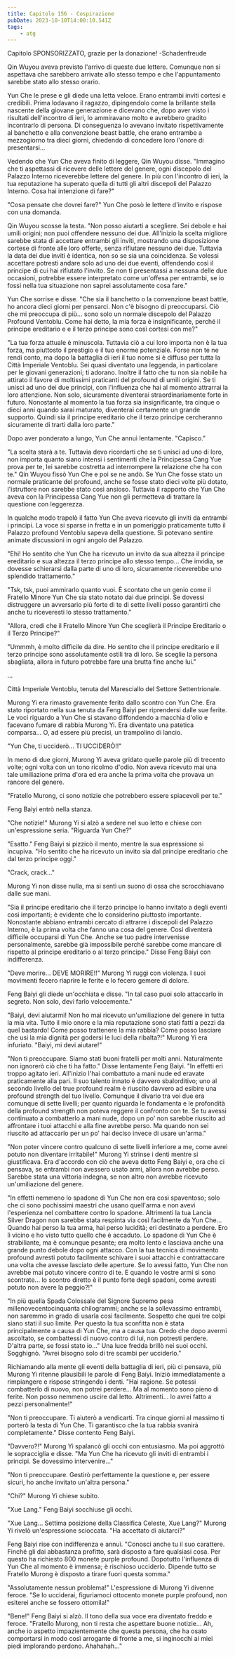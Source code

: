 ```yaml
---
title: Capitolo 156 - Cospirazione
pubDate: 2023-10-10T14:00:10.541Z
tags:
    - atg
---
```



Capitolo SPONSORIZZATO, grazie per la donazione!
-Schadenfreude

Qin Wuyou aveva previsto l'arrivo di queste due lettere. Comunque non si aspettava che sarebbero arrivate allo stesso tempo e che l'appuntamento sarebbe stato allo stesso orario.

Yun Che le prese e gli diede una letta veloce. Erano entrambi inviti cortesi e credibili.
Prima lodavano il ragazzo, dipingendolo come la brillante stella nascente della giovane generazione e dicevano che, dopo aver visto i risultati dell'incontro di ieri, lo ammiravano molto e avrebbero gradito incontrarlo di persona.
Di conseguenza lo avevano invitato rispettivamente al banchetto e alla convenzione beast battle, che erano entrambe a mezzogiorno tra dieci giorni, chiedendo di concedere loro l'onore di presentarsi...

Vedendo che Yun Che aveva finito di leggere, Qin Wuyou disse. "Immagino che ti aspettassi di ricevere delle lettere del genere, ogni discepolo del Palazzo Interno riceverebbe lettere del genere. In più con l'incontro di ieri, la tua reputazione ha superato quella di tutti gli altri discepoli del Palazzo Interno. Cosa hai intenzione di fare?"

"Cosa pensate che dovrei fare?" Yun Che posò le lettere d'invito e rispose con una domanda.

Qin Wuyou scosse la testa. "Non posso aiutarti a scegliere. Sei debole e hai umili origini; non puoi offendere nessuno dei due.
All'inizio la scelta migliore sarebbe stata di accettare entrambi gli inviti, mostrando una disposizione cortese di fronte alle loro offerte, senza rifiutare nessuno dei due. Tuttavia la data dei due inviti è identica, non so se sia una coincidenza. Se volessi accettare potresti andare solo ad uno dei due eventi, offendendo così il principe di cui hai rifiutato l'invito.
Se non ti presentassi a nessuna delle due occasioni, potrebbe essere interpretato come un'offesa per entrambi, se io fossi nella tua situazione non saprei assolutamente cosa fare."

Yun Che sorrise e disse. "Che sia il banchetto o la convenzione beast battle, ho ancora dieci giorni per pensarci. Non c'è bisogno di preoccuparsi. Ciò che mi preoccupa di più... sono solo un normale discepolo del Palazzo Profound Ventoblu. Come hai detto, la mia forza è insignificante, perché il principe ereditario e e il terzo principe sono così cortesi con me?"

"La tua forza attuale è minuscola. Tuttavia ciò a cui loro importa non è la tua forza, ma piuttosto il prestigio e il tuo enorme potenziale. Forse non te ne rendi conto, ma dopo la battaglia di ieri il tuo nome si è diffuso per tutta la Città Imperiale Ventoblu.
Sei quasi diventato una leggenda, in particolare per le giovani generazioni; ti adorano.
Inoltre il fatto che tu non sia nobile ha attirato il favore di moltissimi praticanti del profound di umili origini. Se ti unisci ad uno dei due principi, con l'influenza che hai al momento attrarrai la loro attenzione. Non solo, sicuramente diventerai straordinariamente forte in futuro.
Nonostante al momento la tua forza sia insignificante, tra cinque o dieci anni quando sarai maturato, diventerai certamente un grande supporto. Quindi sia il principe ereditario che il terzo principe cercheranno sicuramente di trarti dalla loro parte."

Dopo aver ponderato a lungo, Yun Che annuì lentamente. "Capisco."

"La scelta starà a te. Tuttavia devo ricordarti che se ti unisci ad uno di loro, non importa quanto siano intensi i sentimenti che la Principessa Cang Yue prova per te, lei sarebbe costretta ad interrompere la relazione che ha con te." Qin Wuyou fissò Yun Che e poi se ne andò.
Se Yun Che fosse stato un normale praticante del profound, anche se fosse stato dieci volte più dotato, l'istruttore non sarebbe stato così ansioso.
Tuttavia il rapporto che Yun Che aveva con la Principessa Cang Yue non gli permetteva di trattare la questione con leggerezza.

In qualche modo trapelò il fatto Yun Che aveva ricevuto gli inviti da entrambi i principi. La voce si sparse in fretta e in un pomeriggio praticamente tutto il Palazzo profound Ventoblu sapeva della questione.
Si potevano sentire animate discussioni in ogni angolo del Palazzo.

"Ehi! Ho sentito che Yun Che ha ricevuto un invito da sua altezza il principe ereditario e sua altezza il terzo principe allo stesso tempo... Che invidia, se dovesse schierarsi dalla parte di uno di loro, sicuramente riceverebbe uno splendido trattamento."

"Tsk, tsk, puoi ammirarlo quanto vuoi. È scontato che un genio come il Fratello Minore Yun Che sia stato notato dai due principi. Se dovessi distruggere un avversario più forte di te di sette livelli posso garantirti che anche tu riceveresti lo stesso trattamento."

"Allora, credi che il Fratello Minore Yun Che sceglierà il Principe Ereditario o il Terzo Principe?"

"Ummmh, è molto difficile da dire. Ho sentito che il principe ereditario e il terzo principe sono assolutamente ostili tra di loro. Se sceglie la persona sbagliata, allora in futuro potrebbe fare una brutta fine anche lui."

...

Città Imperiale Ventoblu, tenuta del Maresciallo del Settore Settentrionale.

Murong Yi era rimasto gravemente ferito dallo scontro con Yun Che. Era stato riportato nella sua tenuta da Feng Baiyi per riprendersi dalle sue ferite.
Le voci riguardo a Yun Che si stavano diffondendo a macchia d'olio e facevano fumare di rabbia Murong Yi. Era diventato una patetica comparsa... O, ad essere più precisi, un trampolino di lancio.

"Yun Che, ti ucciderò... TI UCCIDERÒ!!"

In meno di due giorni, Murong Yi aveva gridato quelle parole più di trecento volte; ogni volta con un tono ricolmo d'odio. Non aveva ricevuto mai una tale umiliazione prima d'ora ed era anche la prima volta che provava un rancore del genere.

"Fratello Murong, ci sono notizie che potrebbero essere spiacevoli per te."

Feng Baiyi entrò nella stanza.

"Che notizie!" Murong Yi si alzò a sedere nel suo letto e chiese con un'espressione seria. "Riguarda Yun Che?"

"Esatto." Feng Baiyi si pizzicò il mento, mentre la sua espressione si incupiva. "Ho sentito che ha ricevuto un invito sia dal principe ereditario che dal terzo principe oggi."

"Crack, crack..."

Murong Yi non disse nulla, ma si sentì un suono di ossa che scrocchiavano dalle sue mani.

"Sia il principe ereditario che il terzo principe lo hanno invitato a degli eventi così importanti; è evidente che lo considerino piuttosto importante.
Nonostante abbiano entrambi cercato di attrarre i discepoli del Palazzo Interno, è la prima volta che fanno una cosa del genere.
Così diventerà difficile occuparsi di Yun Che. Anche se tuo padre intervenisse personalmente, sarebbe già impossibile perché sarebbe come mancare di rispetto al principe ereditario o al terzo principe." Disse Feng Baiyi con indifferenza.

"Deve morire... DEVE MORIRE!!" Murong Yi ruggì con violenza. I suoi movimenti fecero riaprire le ferite e lo fecero gemere di dolore.

Feng Baiyi gli diede un'occhiata e disse. "In tal caso puoi solo attaccarlo in segreto. Non solo, devi farlo velocemente."

"Baiyi, devi aiutarmi! Non ho mai ricevuto un'umiliazione del genere in tutta la mia vita. Tutto il mio onore e la mia reputazione sono stati fatti a pezzi da quel bastardo! Come posso trattenere la mia rabbia? Come posso lasciare che usi la mia dignità per godersi le luci della ribalta?!" Murong Yi era infuriato. "Baiyi, mi devi aiutare!"

"Non ti preoccupare. Siamo stati buoni fratelli per molti anni. Naturalmente non ignorerò ciò che ti ha fatto." Disse lentamente Feng Baiyi. "In effetti eri troppo agitato ieri. All'inizio l'hai combattuto a mani nude ed eravate praticamente alla pari. Il suo talento innato è davvero sbalorditivo; uno al secondo livello del true profound realm è riuscito davvero ad esibire una profound strength del tuo livello. Comunque il divario tra voi due era comunque di sette livelli; per quanto riguarda le fondamenta e le profondità della profound strength non poteva reggere il confronto con te.
Se tu avessi continuato a combatterlo a mani nude, dopo un po' non sarebbe riuscito ad affrontare i tuoi attacchi e alla fine avrebbe perso. Ma quando non sei riuscito ad attaccarlo per un po' hai deciso invece di usare un'arma."

"Non poter vincere contro qualcuno di sette livelli inferiore a me, come avrei potuto non diventare irritabile!"
Murong Yi strinse i denti mentre si giustificava. Era d'accordo con ciò che aveva detto Feng Baiyi e, ora che ci pensava, se entrambi non avessero usato armi, allora non avrebbe perso.
Sarebbe stata una vittoria indegna, se non altro non avrebbe ricevuto un'umiliazione del genere.

"In effetti nemmeno lo spadone di Yun Che non era così spaventoso; solo che ci sono pochissimi maestri che usano quell'arma e non avevi l'esperienza nel combattere contro lo spadone. Altrimenti la tua Lancia Silver Dragon non sarebbe stata respinta via così facilmente da Yun Che... Quando hai perso la tua arma, hai perso lucidità; eri destinato a perdere.
Ero lì vicino e ho visto tutto quello che è accaduto. Lo spadone di Yun Che è strabiliante, ma è comunque pesante; era molto lento e lasciava anche una grande punto debole dopo ogni attacco. Con la tua tecnica di movimento profound avresti potuto facilmente schivare i suoi attacchi e contrattaccare una volta che avesse lasciato delle aperture. Se lo avessi fatto, Yun Che non avrebbe mai potuto vincere contro di te.
E quando le vostre armi si sono scontrate... lo scontro diretto è il punto forte degli spadoni, come avresti potuto non avere la peggio?!"

"In più quella Spada Colossale del Signore Supremo pesa millenovecentocinquanta chilogrammi; anche se la sollevassimo entrambi, non saremmo in grado di usarla così facilmente. Sospetto che quei tre colpi siano stati il suo limite. Per questo la tua sconfitta non è stata principalmente a causa di Yun Che, ma a causa tua.
Credo che dopo avermi ascoltato, se combattessi di nuovo contro di lui, non potresti perdere. D'altra parte, se fossi stato io..." Una luce fredda brillò nei suoi occhi. Sogghignò. "Avrei bisogno solo di tre scambi per ucciderlo."

Richiamando alla mente gli eventi della battaglia di ieri, più ci pensava, più Murong Yi ritenne plausibili le parole di Feng Baiyi.
Iniziò immediatamente a rimpiangere e rispose stringendo i denti. "Hai ragione. Se potessi combatterlo di nuovo, non potrei perdere... Ma al momento sono pieno di ferite. Non posso nemmeno uscire dal letto.
Altrimenti... lo avrei fatto a pezzi personalmente!"

"Non ti preoccupare. Ti aiuterò a vendicarti. Tra cinque giorni al massimo ti porterò la testa di Yun Che. Ti garantisco che la tua rabbia svanirà completamente." Disse contento Feng Baiyi.

"Davvero?!" Murong Yi spalancò gli occhi con entusiasmo. Ma poi aggrottò le sopracciglia e disse. "Ma Yun Che ha ricevuto gli inviti di entrambi i principi. Se dovessimo intervenire..."

"Non ti preoccupare. Gestirò perfettamente la questione e, per essere sicuri, ho anche invitato un'altra persona."

"Chi?" Murong Yi chiese subito.

"Xue Lang." Feng Baiyi socchiuse gli occhi.

"Xue Lang... Settima posizione della Classifica Celeste, Xue Lang?" Murong Yi rivelò un'espressione scioccata. "Ha accettato di aiutarci?"

Feng Baiyi rise con indifferenza e annuì. "Conosci anche tu il suo carattere. Finché gli dai abbastanza profitto, sarà disposto a fare qualsiasi cosa. Per questo ha richiesto 800 monete purple profound. Dopotutto l'influenza di Yun Che al momento è immensa; è rischioso ucciderlo. Dipende tutto se Fratello Murong è disposto a tirare fuori questa somma."

"Assolutamente nessun problema!" L'espressione di Murong Yi divenne feroce. "Se lo ucciderai, figuriamoci ottocento monete purple profound, non esiterei anche se fossero ottomila!"

"Bene!" Feng Baiyi si alzò. Il tono della sua voce era diventato freddo e feroce. "Fratello Murong, non ti resta che aspettare buone notizie... Ah, anche io aspetto impazientemente che questa persona, che ha osato comportarsi in modo così arrogante di fronte a me, si inginocchi ai miei piedi implorando perdono. Ahahahah..."



